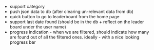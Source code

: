 - support category
- push json data to db (after clearing un-relevant data from db)
- quick button to go to leaderboard from the home page
- support last date found (should be in the db + reflect on the leader board under the user name)
- progress indication - when we are filtered, should indicate how many are found out of all the filtered ones. ideally - with a nice looking progress bar